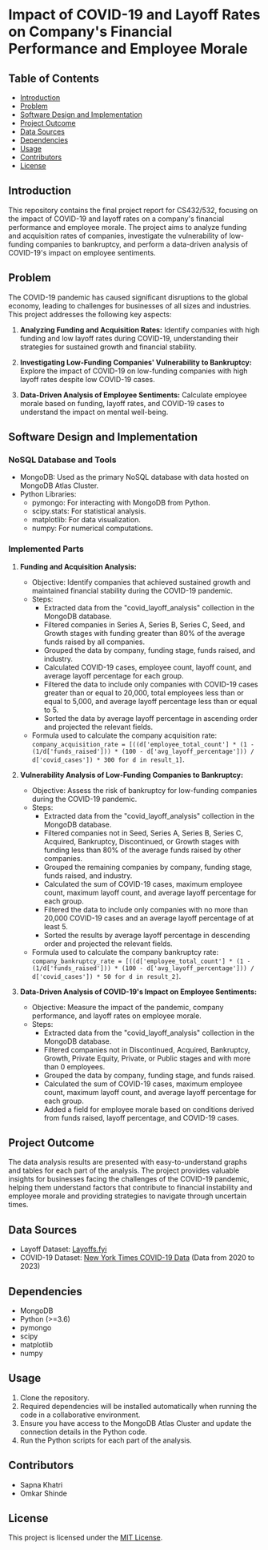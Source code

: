 # Impact of COVID-19 and Layoff Rates on Company's Financial Performance and Employee Morale

## Table of Contents
- [Introduction](#introduction)
- [Problem](#problem)
- [Software Design and Implementation](#software-design-and-implementation)
- [Project Outcome](#project-outcome)
- [Data Sources](#data-sources)
- [Dependencies](#dependencies)
- [Usage](#usage)
- [Contributors](#contributors)
- [License](#license)

## Introduction
This repository contains the final project report for CS432/532, focusing on the impact of COVID-19 and layoff rates on a company's financial performance and employee morale. The project aims to analyze funding and acquisition rates of companies, investigate the vulnerability of low-funding companies to bankruptcy, and perform a data-driven analysis of COVID-19's impact on employee sentiments.

## Problem
The COVID-19 pandemic has caused significant disruptions to the global economy, leading to challenges for businesses of all sizes and industries. This project addresses the following key aspects:

1. **Analyzing Funding and Acquisition Rates:**
   Identify companies with high funding and low layoff rates during COVID-19, understanding their strategies for sustained growth and financial stability.

2. **Investigating Low-Funding Companies' Vulnerability to Bankruptcy:**
   Explore the impact of COVID-19 on low-funding companies with high layoff rates despite low COVID-19 cases.

3. **Data-Driven Analysis of Employee Sentiments:**
   Calculate employee morale based on funding, layoff rates, and COVID-19 cases to understand the impact on mental well-being.

## Software Design and Implementation
### NoSQL Database and Tools
- MongoDB: Used as the primary NoSQL database with data hosted on MongoDB Atlas Cluster.
- Python Libraries: 
  - pymongo: For interacting with MongoDB from Python.
  - scipy.stats: For statistical analysis.
  - matplotlib: For data visualization.
  - numpy: For numerical computations.

### Implemented Parts
1. **Funding and Acquisition Analysis:**
   - Objective: Identify companies that achieved sustained growth and maintained financial stability during the COVID-19 pandemic.
   - Steps:
     - Extracted data from the "covid_layoff_analysis" collection in the MongoDB database.
     - Filtered companies in Series A, Series B, Series C, Seed, and Growth stages with funding greater than 80% of the average funds raised by all companies.
     - Grouped the data by company, funding stage, funds raised, and industry.
     - Calculated COVID-19 cases, employee count, layoff count, and average layoff percentage for each group.
     - Filtered the data to include only companies with COVID-19 cases greater than or equal to 20,000, total employees less than or equal to 5,000, and average layoff percentage less than or equal to 5.
     - Sorted the data by average layoff percentage in ascending order and projected the relevant fields.
   - Formula used to calculate the company acquisition rate: `company_acquisition_rate = [((d['employee_total_count'] * (1 - (1/d['funds_raised'])) * (100 - d['avg_layoff_percentage'])) / d['covid_cases']) * 300 for d in result_1]`.

2. **Vulnerability Analysis of Low-Funding Companies to Bankruptcy:**
   - Objective: Assess the risk of bankruptcy for low-funding companies during the COVID-19 pandemic.
   - Steps:
     - Extracted data from the "covid_layoff_analysis" collection in the MongoDB database.
     - Filtered companies not in Seed, Series A, Series B, Series C, Acquired, Bankruptcy, Discontinued, or Growth stages with funding less than 80% of the average funds raised by other companies.
     - Grouped the remaining companies by company, funding stage, funds raised, and industry.
     - Calculated the sum of COVID-19 cases, maximum employee count, maximum layoff count, and average layoff percentage for each group.
     - Filtered the data to include only companies with no more than 20,000 COVID-19 cases and an average layoff percentage of at least 5.
     - Sorted the results by average layoff percentage in descending order and projected the relevant fields.
   - Formula used to calculate the company bankruptcy rate: `company_bankruptcy_rate = [((d['employee_total_count'] * (1 - (1/d['funds_raised'])) * (100 - d['avg_layoff_percentage'])) / d['covid_cases']) * 50 for d in result_2]`.

3. **Data-Driven Analysis of COVID-19's Impact on Employee Sentiments:**
   - Objective: Measure the impact of the pandemic, company performance, and layoff rates on employee morale.
   - Steps:
     - Extracted data from the "covid_layoff_analysis" collection in the MongoDB database.
     - Filtered companies not in Discontinued, Acquired, Bankruptcy, Growth, Private Equity, Private, or Public stages and with more than 0 employees.
     - Grouped the data by company, funding stage, and funds raised.
     - Calculated the sum of COVID-19 cases, maximum employee count, maximum layoff count, and average layoff percentage for each group.
     - Added a field for employee morale based on conditions derived from funds raised, layoff percentage, and COVID-19 cases.

## Project Outcome
The data analysis results are presented with easy-to-understand graphs and tables for each part of the analysis. The project provides valuable insights for businesses facing the challenges of the COVID-19 pandemic, helping them understand factors that contribute to financial instability and employee morale and providing strategies to navigate through uncertain times.

## Data Sources
- Layoff Dataset: [Layoffs.fyi](https://layoffs.fyi/)
- COVID-19 Dataset: [New York Times COVID-19 Data](https://github.com/nytimes/covid-19-data) (Data from 2020 to 2023)

## Dependencies
- MongoDB
- Python (>=3.6)
- pymongo
- scipy
- matplotlib
- numpy

## Usage
1. Clone the repository.
2. Required dependencies will be installed automatically when running the code in a collaborative environment.
3. Ensure you have access to the MongoDB Atlas Cluster and update the connection details in the Python code.
4. Run the Python scripts for each part of the analysis.

## Contributors
- Sapna Khatri
- Omkar Shinde

## License
This project is licensed under the [MIT License](LICENSE).
